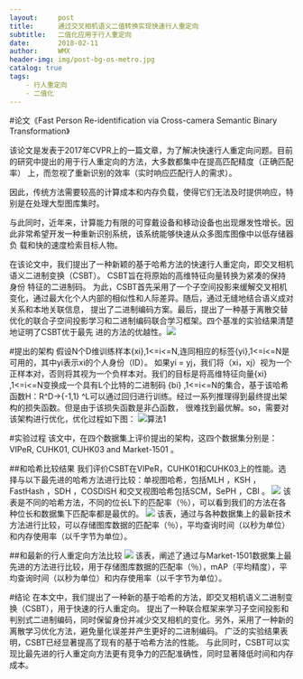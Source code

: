 ```yaml
---
layout:     post
title:      通过交叉相机语义二值转换实现快速行人重定向
subtitle:   二值化应用于行人重定向
date:       2018-02-11
author:     WMX
header-img: img/post-bg-os-metro.jpg
catalog: true
tags:
    - 行人重定向
    - 二值化
---
```


#论文《Fast Person Re-identification via Cross-camera Semantic Binary Transformation》

该论文是发表于2017年CVPR上的一篇文章，为了解决快速行人重定向问题。目前的研究中提出的用于行人重定向的方法，大多数都集中在提高匹配精度（正确匹配率）
上，而忽视了重新识别的效率（实时响应匹配行人的需求）。

因此，传统方法需要较高的计算成本和内存负载，使得它们无法及时提供响应，特别是在处理大型图库集时。

与此同时，近年来，计算能力有限的可穿戴设备和移动设备也出现爆发性增长。因此非常希望开发一种重新识别系统，该系统能够快速从众多图库图像中以低存储器负
载和快的速度检索目标人物。

在该论文中，我们提出了一种新颖的基于哈希方法的快速行人重定向，即交叉相机语义二进制变换（CSBT）。 CSBT旨在将原始的高维特征向量转换为紧凑的保持身份
特征的二进制码。
为此，CSBT首先采用了一个子空间投影来缓解交叉相机变化，通过最大化个人内部的相似性和人际差异。随后，通过无缝地结合语义成对关系和本地关联信息，
提出了二进制编码方案。最后，提出了一种基于离散交替优化的联合子空间投影学习和二进制编码联合学习框架。四个基准的实验结果清楚地证明了CSBT优于最先
进的方法的优越性。![](http://bmob-cdn-16714.b0.upaiyun.com/2018/02/11/92be502240e2b9de8069c3f131d87ca0.jpg )

#提出的架构
假设N个D维训练样本{xi},1<=i<=N,连同相应的标签{yi},1<=i<=N是可用的，其中yi表示xi的个人身份（ID）。
如果yi = yj，我们将（xi，xj）视为一个正样本对，否则将其视为一个负样本对。我们的目标是将高维特征向量{xi} ,1<=i<=N变换成一个具有L个比特的二进制码
{bi} ,1<=i<=N的集合，基于该哈希函数H：R^D→{-1,1} ^L可以通过回归进行训练。经过一系列推理得到最终提出架构的损失函数。但是由于该损失函数是非凸函数，
很难找到最优解。so，需要对该架构进行优化，优化过程如下图：
![算法1](http://bmob-cdn-16714.b0.upaiyun.com/2018/02/11/176923f740531bc4801aa244953447a7.jpg)

#实验过程
该文中，在四个数据集上评价提出的架构，这四个数据集分别是：VIPeR, CUHK01, CUHK03 and Market-1501 。

##和哈希比较结果
我们评价CSBT在VIPeR，CUHK01和CUHK03上的性能。选择与以下最先进的哈希方法进行比较：单视图哈希，包括MLH ，KSH ，FastHash ，SDH ，COSDISH 
和交叉视图哈希包括SCM，SePH ，CBI 。
![](http://bmob-cdn-16714.b0.upaiyun.com/2018/02/11/39bdd76240cac27f80bdc21b963dac52.jpg )
该表是不同的哈希方法，不同的位长L下的匹配率（％），可以看到我们的方法在各种位长和数据集下匹配率都是最优的。
![](http://bmob-cdn-16714.b0.upaiyun.com/2018/02/11/13c0a2d540f6893880bfd11784cdb85e.jpg )
该表，通过与各种数据集上的最新技术方法进行比较，可以存储图库数据的匹配率（％），平均查询时间（以秒为单位）和内存使用率（以千字节为单位）。

##和最新的行人重定向方法比较
![](http://bmob-cdn-16714.b0.upaiyun.com/2018/02/11/a22a3b6940f829348059f4322166a739.jpg )
该表，阐述了通过与Market-1501数据集上最先进的方法进行比较，用于存储图库数据的匹配率（％），mAP（平均精度），平均查询时间（以秒为单位）和内存使用率（以千字节为单位）。

#结论
在本文中，我们提出了一种新的基于哈希的方法，即交叉相机语义二进制变换（CSBT），用于快速的行人重定向。 提出了一种联合框架来学习子空间投影和判别式二进制编码，同时保留身份并减少交叉相机的变化。另外，采用了一种新的离散学习优化方法，避免量化误差并产生更好的二进制编码。 广泛的实验结果表明，CSBT已经显著提高了现有的基于哈希方法的性能。 
与此同时，CSBT可以实现比最先进的行人重定向方法更有竞争力的匹配准确性，同时显著降低时间和内存成本。
